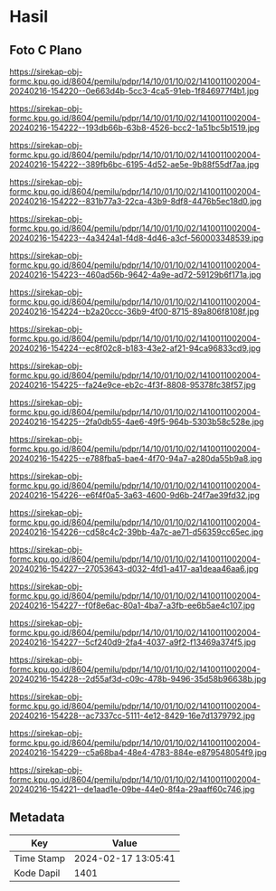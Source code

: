 # Hasil

## Foto C Plano

https://sirekap-obj-formc.kpu.go.id/8604/pemilu/pdpr/14/10/01/10/02/1410011002004-20240216-154220--0e663d4b-5cc3-4ca5-91eb-1f846977f4b1.jpg

https://sirekap-obj-formc.kpu.go.id/8604/pemilu/pdpr/14/10/01/10/02/1410011002004-20240216-154222--193db66b-63b8-4526-bcc2-1a51bc5b1519.jpg

https://sirekap-obj-formc.kpu.go.id/8604/pemilu/pdpr/14/10/01/10/02/1410011002004-20240216-154222--389fb6bc-6195-4d52-ae5e-9b88f55df7aa.jpg

https://sirekap-obj-formc.kpu.go.id/8604/pemilu/pdpr/14/10/01/10/02/1410011002004-20240216-154222--831b77a3-22ca-43b9-8df8-4476b5ec18d0.jpg

https://sirekap-obj-formc.kpu.go.id/8604/pemilu/pdpr/14/10/01/10/02/1410011002004-20240216-154223--4a3424a1-f4d8-4d46-a3cf-560003348539.jpg

https://sirekap-obj-formc.kpu.go.id/8604/pemilu/pdpr/14/10/01/10/02/1410011002004-20240216-154223--460ad56b-9642-4a9e-ad72-59129b6f171a.jpg

https://sirekap-obj-formc.kpu.go.id/8604/pemilu/pdpr/14/10/01/10/02/1410011002004-20240216-154224--b2a20ccc-36b9-4f00-8715-89a806f8108f.jpg

https://sirekap-obj-formc.kpu.go.id/8604/pemilu/pdpr/14/10/01/10/02/1410011002004-20240216-154224--ec8f02c8-b183-43e2-af21-94ca96833cd9.jpg

https://sirekap-obj-formc.kpu.go.id/8604/pemilu/pdpr/14/10/01/10/02/1410011002004-20240216-154225--fa24e9ce-eb2c-4f3f-8808-95378fc38f57.jpg

https://sirekap-obj-formc.kpu.go.id/8604/pemilu/pdpr/14/10/01/10/02/1410011002004-20240216-154225--2fa0db55-4ae6-49f5-964b-5303b58c528e.jpg

https://sirekap-obj-formc.kpu.go.id/8604/pemilu/pdpr/14/10/01/10/02/1410011002004-20240216-154225--e788fba5-bae4-4f70-94a7-a280da55b9a8.jpg

https://sirekap-obj-formc.kpu.go.id/8604/pemilu/pdpr/14/10/01/10/02/1410011002004-20240216-154226--e6f4f0a5-3a63-4600-9d6b-24f7ae39fd32.jpg

https://sirekap-obj-formc.kpu.go.id/8604/pemilu/pdpr/14/10/01/10/02/1410011002004-20240216-154226--cd58c4c2-39bb-4a7c-ae71-d56359cc65ec.jpg

https://sirekap-obj-formc.kpu.go.id/8604/pemilu/pdpr/14/10/01/10/02/1410011002004-20240216-154227--27053643-d032-4fd1-a417-aa1deaa46aa6.jpg

https://sirekap-obj-formc.kpu.go.id/8604/pemilu/pdpr/14/10/01/10/02/1410011002004-20240216-154227--f0f8e6ac-80a1-4ba7-a3fb-ee6b5ae4c107.jpg

https://sirekap-obj-formc.kpu.go.id/8604/pemilu/pdpr/14/10/01/10/02/1410011002004-20240216-154227--5cf240d9-2fa4-4037-a9f2-f13469a374f5.jpg

https://sirekap-obj-formc.kpu.go.id/8604/pemilu/pdpr/14/10/01/10/02/1410011002004-20240216-154228--2d55af3d-c09c-478b-9496-35d58b96638b.jpg

https://sirekap-obj-formc.kpu.go.id/8604/pemilu/pdpr/14/10/01/10/02/1410011002004-20240216-154228--ac7337cc-5111-4e12-8429-16e7d1379792.jpg

https://sirekap-obj-formc.kpu.go.id/8604/pemilu/pdpr/14/10/01/10/02/1410011002004-20240216-154229--c5a68ba4-48e4-4783-884e-e879548054f9.jpg

https://sirekap-obj-formc.kpu.go.id/8604/pemilu/pdpr/14/10/01/10/02/1410011002004-20240216-154221--de1aad1e-09be-44e0-8f4a-29aaff60c746.jpg


## Metadata

| Key        | Value               |
| ---------- | ------------------- |
| Time Stamp | 2024-02-17 13:05:41 |
| Kode Dapil | 1401                |



